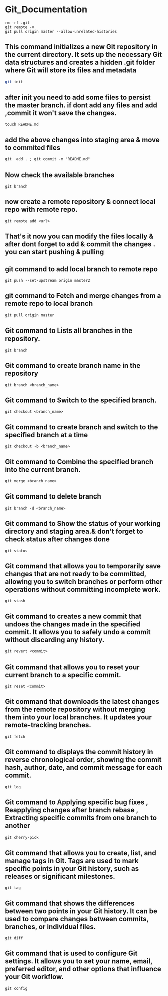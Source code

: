 # Git_Documentation

```
rm -rf .git
git remote -v
git pull origin master --allow-unrelated-histories

```

## This command initializes a new Git repository in the current directory. It sets up the necessary Git data structures and creates a hidden .git folder where Git will store its files and metadata
```sh
git init
```
## after init you need to add some files to persist the master branch. if dont add any files and add ,commit it won't save the changes.
```
touch README.md
```
## add the above changes into staging area & move to commited files
```
git  add . ; git commit -m "README.md"

```
## Now check the available branches
```
git branch
```

## now create a remote repository & connect local repo with remote repo.
```
git remote add <url>
```
## That's it now you can modify the files locally & after dont forget to add & commit the changes . you can start pushing & pulling

## git command to add local branch to remote repo
```
git push --set-upstream origin master2
```
## git command to Fetch and merge changes from a remote repo to  local branch 
```
git pull origin master
```
 ## Git command to Lists all branches in the repository.
 ```
git branch
```
## Git command to create branch name in the repository
```
git branch <branch_name>
```
##  Git command to Switch to the specified branch.
```
git checkout <branch_name>
```
##  Git command to create branch and switch to the specified branch at a time
```
git checkout -b <branch_name>
```
##  Git command to Combine the specified branch into the current branch.
```
git merge <branch_name>
```
##  Git command to delete branch
```
git branch -d <branch_name>
```
##  Git command to Show the status of your working directory and staging area.& don't forget to check status after changes done 
```
git status
```
##  Git command that allows you to temporarily save changes that are not ready to be committed, allowing you to switch branches or perform other operations without committing incomplete work.
```
git stash

```
##  Git command to creates a new commit that undoes the changes made in the specified commit. It allows you to safely undo a commit without discarding any history.
```
git revert <commit>
```
##  Git command that allows you to reset your current branch to a specific commit. 
```
git reset <commit>
```
##  Git command that downloads the latest changes from the remote repository without merging them into your local branches. It updates your remote-tracking branches.
```
git fetch
```
##  Git command to displays the commit history in reverse chronological order, showing the commit hash, author, date, and commit message for each commit.
```
git log
```
##  Git command to Applying specific bug fixes , Reapplying changes after branch rebase , Extracting specific commits from one branch to another
```
git cherry-pick
```
##  Git command that allows you to create, list, and manage tags in Git. Tags are used to mark specific points in your Git history, such as releases or significant milestones.
```
git tag
```
##  Git command that shows the differences between two points in your Git history. It can be used to compare changes between commits, branches, or individual files.
```
git diff
```
##  Git command that  is used to configure Git settings. It allows you to set your name, email, preferred editor, and other options that influence your Git workflow.
```
git config
```
